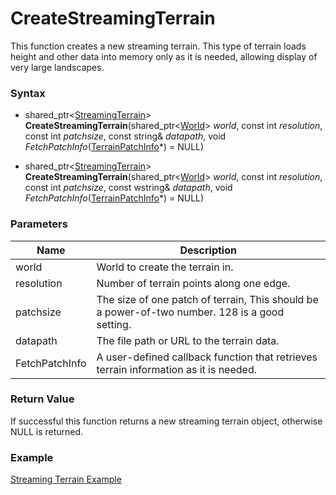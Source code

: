 # CreateStreamingTerrain
This function creates a new streaming terrain. This type of terrain loads height and other data into memory only as it is needed, allowing display of very large landscapes.

### Syntax
* shared_ptr\<[StreamingTerrain](README.md)\> **CreateStreamingTerrain**(shared_ptr\<[World](../World/World.md)\> *world*, const int *resolution*, const int *patchsize*, const string& *datapath*, void *FetchPatchInfo*([TerrainPatchInfo](../TerrainPatchInfo/TerrainPatchInfo.md)\*) = NULL)

* shared_ptr\<[StreamingTerrain](README.md)\> **CreateStreamingTerrain**(shared_ptr\<[World](../World/World.md)\> *world*, const int *resolution*, const int *patchsize*, const wstring& *datapath*, void *FetchPatchInfo*([TerrainPatchInfo](../TerrainPatchInfo/TerrainPatchInfo.md)\*) = NULL)

### Parameters
| Name | Description |
| ------ | ------ |
| world | World to create the terrain in. |
| resolution | Number of terrain points along one edge. |
| patchsize | The size of one patch of terrain, This should be a power-of-two number. 128 is a good setting.|
| datapath | The file path or URL to the terrain data.|
| FetchPatchInfo | A user-defined callback function that retrieves terrain information as it is needed. |

### Return Value
If successful this function returns a new streaming terrain object, otherwise NULL is returned.

### Example
[Streaming Terrain Example](terrain-example.md)
